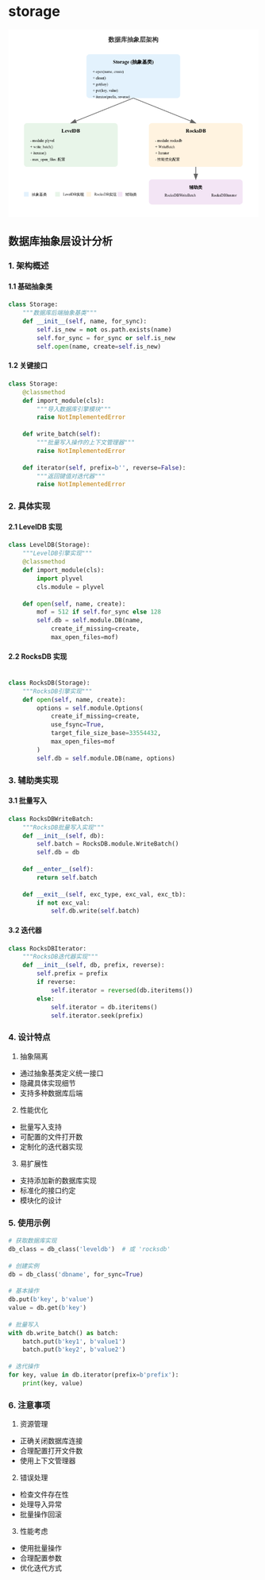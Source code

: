 # storage
![storage](../img/db-architecture.png)
## 数据库抽象层设计分析

### 1. 架构概述
#### 1.1 基础抽象类
```python
class Storage:
    """数据库后端抽象基类"""
    def __init__(self, name, for_sync):
        self.is_new = not os.path.exists(name)
        self.for_sync = for_sync or self.is_new
        self.open(name, create=self.is_new)
```
#### 1.2 关键接口
```python
class Storage:
    @classmethod
    def import_module(cls):
        """导入数据库引擎模块"""
        raise NotImplementedError

    def write_batch(self):
        """批量写入操作的上下文管理器"""
        raise NotImplementedError
        
    def iterator(self, prefix=b'', reverse=False):
        """返回键值对迭代器"""
        raise NotImplementedError
```
### 2. 具体实现
#### 2.1 LevelDB 实现
```python
class LevelDB(Storage):
    """LevelDB引擎实现"""
    @classmethod
    def import_module(cls):
        import plyvel
        cls.module = plyvel
        
    def open(self, name, create):
        mof = 512 if self.for_sync else 128
        self.db = self.module.DB(name, 
            create_if_missing=create,
            max_open_files=mof)
```
#### 2.2 RocksDB 实现
```python

class RocksDB(Storage):
    """RocksDB引擎实现"""
    def open(self, name, create):
        options = self.module.Options(
            create_if_missing=create,
            use_fsync=True,
            target_file_size_base=33554432,
            max_open_files=mof
        )
        self.db = self.module.DB(name, options)
```

### 3. 辅助类实现
#### 3.1 批量写入
```python
class RocksDBWriteBatch:
    """RocksDB批量写入实现"""
    def __init__(self, db):
        self.batch = RocksDB.module.WriteBatch()
        self.db = db
        
    def __enter__(self):
        return self.batch
        
    def __exit__(self, exc_type, exc_val, exc_tb):
        if not exc_val:
            self.db.write(self.batch)
```
#### 3.2 迭代器
```python
class RocksDBIterator:
    """RocksDB迭代器实现"""
    def __init__(self, db, prefix, reverse):
        self.prefix = prefix
        if reverse:
            self.iterator = reversed(db.iteritems())
        else:
            self.iterator = db.iteritems()
            self.iterator.seek(prefix)
```
### 4. 设计特点

1. 抽象隔离

- 通过抽象基类定义统一接口
- 隐藏具体实现细节
- 支持多种数据库后端


2. 性能优化

- 批量写入支持
- 可配置的文件打开数
- 定制化的迭代器实现


3. 易扩展性

- 支持添加新的数据库实现
- 标准化的接口约定
- 模块化的设计

### 5. 使用示例
```python
# 获取数据库实现
db_class = db_class('leveldb')  # 或 'rocksdb'

# 创建实例
db = db_class('dbname', for_sync=True)

# 基本操作
db.put(b'key', b'value')
value = db.get(b'key')

# 批量写入
with db.write_batch() as batch:
    batch.put(b'key1', b'value1')
    batch.put(b'key2', b'value2')

# 迭代操作
for key, value in db.iterator(prefix=b'prefix'):
    print(key, value)
```

### 6. 注意事项

1. 资源管理

- 正确关闭数据库连接
- 合理配置打开文件数
- 使用上下文管理器


2. 错误处理

- 检查文件存在性
- 处理导入异常
- 批量操作回滚


3. 性能考虑

- 使用批量操作
- 合理配置参数
- 优化迭代方式